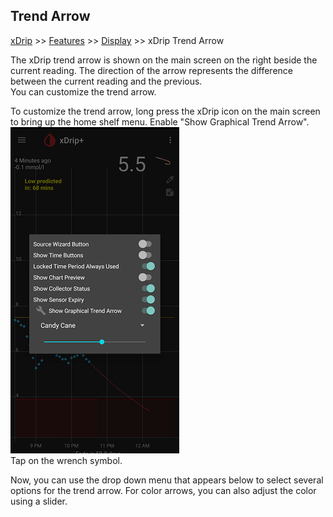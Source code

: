 ## Trend Arrow
[xDrip](../../README.md) >> [Features](../Features_page.md) >> [Display](./Display.md) >> xDrip Trend Arrow  
  
The xDrip trend arrow is shown on the main screen on the right beside the current reading.  The direction of the arrow represents the difference between the current reading and the previous.  
You can customize the trend arrow.  
  
To customize the trend arrow, long press the xDrip icon on the main screen to bring up the home shelf menu.  Enable "Show Graphical Trend Arrow".  
![](./images/TrendArrow.png)  
Tap on the wrench symbol.  
  
Now, you can use the drop down menu that appears below to select several options for the trend arrow.  For color arrows, you can also adjust the color using a slider.  
  
